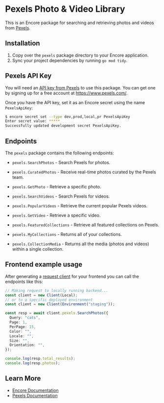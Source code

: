# Pexels Photo & Video Library

This is an Encore package for searching and retrieving photos and videos from [Pexels](https://www.pexels.com/).

## Installation

1. Copy over the `pexels` package directory to your Encore application.
2. Sync your project dependencies by running `go mod tidy`.

## Pexels API Key

You will need an [API key from Pexels](https://www.pexels.com/api/) to use this package. You can get one by signing up for a free account at https://www.pexels.com/.

Once you have the API key, set it as an Encore secret using the name `PexelsApiKey`:

```bash
$ encore secret set --type dev,prod,local,pr PexelsApiKey
Enter secret value: *****
Successfully updated development secret PexelsApiKey.
```

## Endpoints 

The `pexels` package contains the following endpoints:

* `pexels.SearchPhotos` - Search Pexels for photos. 
* `pexels.CuratedPhotos` - Receive real-time photos curated by the Pexels team.
* `pexels.GetPhoto` - Retrieve a specific photo.

* `pexels.SearchVideos` - Search Pexels for videos. 
* `pexels.PopularVideos` - Retrieve the current popular Pexels videos.
* `pexels.GetVideo` - Retrieve a specific video.

* `pexels.FeaturedCollections` - Retrieve all featured collections on Pexels. 
* `pexels.MyCollections` - Returns all of your collections.
* `pexels.CollectionMedia` - Returns all the media (photos and videos) within a single collection.


## Frontend example usage
After generating a [request client](https://encore.dev/docs/develop/client-generation) for your frontend you can call
the endpoints like this:

```ts
// Making request to locally running backend...
const client = new Client(Local);
// or to a specific deployed environment
const client = new Client(Environment("staging"));

const resp = await client.pexels.SearchPhotos({
  Query: "cats",
  Page: 1,
  PerPage: 15,
  Color: "",
  Locale: "",
  Size: "",
  Orientation: "",
});

console.log(resp.total_results);
console.log(resp.photos);
```

## Learn More

- [Encore Documentation](https://encore.dev/docs)
- [Pexels Documentation](https://www.pexels.com/api/documentation/)
